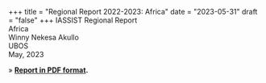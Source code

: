 +++
title = "Regional Report 2022-2023: Africa"
date = "2023-05-31"
draft = "false"
+++
IASSIST Regional Report<br />
Africa<br />
Winny Nekesa Akullo<br />
UBOS<br />
May, 2023

» **[Report in PDF format](/file/about/africa_regional_report-2022-2023.pdf).**




﻿
